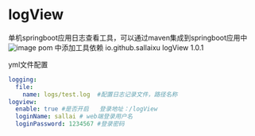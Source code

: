 # logView
单机springboot应用日志查看工具，可以通过maven集成到springboot应用中
![image](https://github.com/sallaixu/logView/assets/48641847/875b376b-a3ca-4373-bed3-7dfcb9655053)
pom 中添加工具依赖
<dependency>
    <groupId>io.github.sallaixu</groupId>
    <artifactId>logView</artifactId>
    <version>1.0.1</version>
</dependency>


yml文件配置

```yml
logging:
  file:
    name: logs/test.log  #配置日志记录文件，路径名称
logview:
  enable: true #是否开启   登录地址：/logView
  loginName: sallai # web端登录用户名
  loginPassword: 1234567 #登录密码

```
